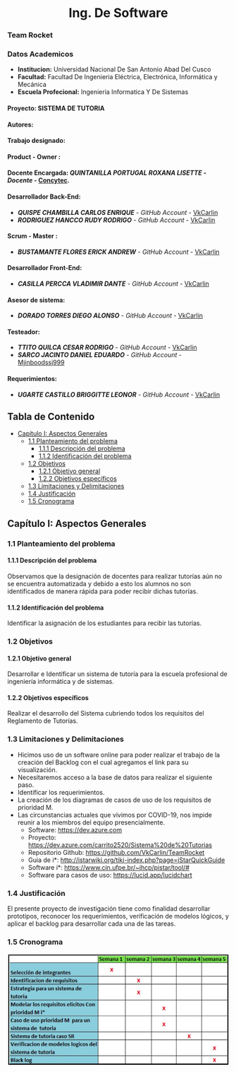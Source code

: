 # **<center>Ing. De Software </center>**
### Team Rocket

### Datos Academicos
  - **Institucion:** Universidad Nacional De San Antonio Abad Del Cusco
  - **Facultad:** Facultad De Ingenieria Eléctrica, Electrónica, Informática y Mecánica
  - **Escuela Profecional:** Ingenieria Informatica Y De Sistemas

#### Proyecto: SISTEMA DE TUTORIA
#### Autores:
#### Trabajo designado:
#### Product - Owner :
#### Docente Encargada: **_QUINTANILLA PORTUGAL ROXANA LISETTE_** - _Docente_ - [Concytec](http://directorio.concytec.gob.pe/appDirectorioCTI/VerDatosInvestigador.do?id_investigador=40930).
#### Desarrollador Back-End:
- **_QUISPE CHAMBILLA CARLOS ENRIQUE_** - _GitHub Account_ - [VkCarlin](https://github.com/VkCarlin)
- **_RODRIGUEZ HANCCO RUDY RODRIGO_** - _GitHub Account_ - [VkCarlin](https://github.com/VkCarlin)
#### Scrum - Master :
- **_BUSTAMANTE FLORES ERICK ANDREW_** - _GitHub Account_ - [VkCarlin](https://github.com/VkCarlin)
#### Desarrollador Front-End:
- **_CASILLA PERCCA VLADIMIR DANTE_** - _GitHub Account_ - [VkCarlin](https://github.com/VkCarlin)
#### Asesor de sistema:
- **_DORADO TORRES DIEGO ALONSO_** - _GitHub Account_ - [VkCarlin](https://github.com/VkCarlin)
#### Testeador:
- **_TTITO QUILCA CESAR RODRIGO_** - _GitHub Account_ - [VkCarlin](https://github.com/VkCarlin)
- **_SARCO JACINTO DANIEL EDUARDO_** - _GitHub Account_ - [Mjinboodssj999](https://github.com/Mjinboodssj999)
#### Requerimientos:
- **_UGARTE CASTILLO BRIGGITTE LEONOR_** - _GitHub Account_ - [VkCarlin](https://github.com/VkCarlin)


## Tabla de Contenido
- [Capítulo I: Aspectos Generales](https://github.com/VkCarlin/TeamRocket)
  - [1.1 Planteamiento del problema](https://github.com/VkCarlin/TeamRocket)
    - [1.1.1 Descripción del problema](https://github.com/VkCarlin/TeamRocket)
    - [1.1.2 Identificación del problema](https://github.com/VkCarlin/TeamRocket)
  - [1.2 Objetivos](https://github.com/VkCarlin/TeamRocket)
    - [1.2.1 Objetivo general](https://github.com/VkCarlin/TeamRocket)
    - [1.2.2 Objetivos específicos](https://github.com/VkCarlin/TeamRocket)
  - [1.3 Limitaciones y Delimitaciones](https://github.com/VkCarlin/TeamRocket)
  - [1.4 Justificación](https://github.com/VkCarlin/TeamRocket)
  - [1.5 Cronograma](https://github.com/VkCarlin/TeamRocket)



## Capítulo I: Aspectos Generales	

### 1.1 Planteamiento del problema	

#### 1.1.1 Descripción del problema	
  Observamos que la designación de docentes para realizar tutorías aún no se encuentra automatizada y debido a esto los alumnos no son identificados de manera rápida para poder recibir dichas tutorías.
#### 1.1.2 Identificación del problema	
  Identificar la asignación de los estudiantes para recibir las tutorías.
### 1.2 Objetivos

#### 1.2.1 Objetivo general	
  Desarrollar e Identificar un sistema de tutoría para la escuela profesional de ingeniería informática y de sistemas.
#### 1.2.2 Objetivos específicos	
  Realizar el desarrollo del Sistema cubriendo todos los requisitos del Reglamento de Tutorías.

### 1.3 Limitaciones y Delimitaciones	
  - Hicimos uso de un software online para poder realizar el trabajo de la creación del Backlog con el cual agregamos el link para su visualización.
  - Necesitaremos acceso a la base de datos para realizar el siguiente paso.
  - Identificar los requerimientos.
  - La creación de los diagramas de casos de uso de los requisitos de prioridad M.
  - Las circunstancias actuales que vivimos por COVID-19, nos impide reunir a los miembros del equipo presencialmente.
    - Software: https://dev.azure.com
    - Proyecto: https://dev.azure.com/carrito2520/Sistema%20de%20Tutorias
    - Repositorio Github: https://github.com/VkCarlin/TeamRocket
    - Guia de i*: http://istarwiki.org/tiki-index.php?page=iStarQuickGuide 
    - Software i*: https://www.cin.ufpe.br/~jhcp/pistar/tool/#
    - Software para casos de uso: https://lucid.app/lucidchart
### 1.4 Justificación	
  El presente proyecto de investigación tiene como finalidad desarrollar prototipos, reconocer los requerimientos, verificación de modelos lógicos, y aplicar el     backlog para desarrollar cada una de las tareas.
  

### 1.5 Cronograma	

![Resultado](./SistemadeTutoria_Images/Cronograma.png)
